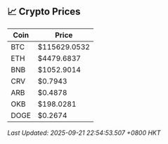 ## 📈 Crypto Prices

| Coin | Price |
| ---- | ----- |
| BTC | $115629.0532 |
| ETH | $4479.6837 |
| BNB | $1052.9014 |
| CRV | $0.7943 |
| ARB | $0.4878 |
| OKB | $198.0281 |
| DOGE | $0.2674 |

_Last Updated: 2025-09-21 22:54:53.507 +0800 HKT_